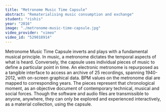 ```yaml
---
title: "Metronome Music Time Capsule"
abstract: "Rematerialising music consumption and exchange"
student: "rishis"
year: "2016"
image: "./metronome-music-time-capsule.jpg"
video_provider: "vimeo"
video_id: "529018914"
---
```

Metronome Music Time Capsule inverts and plays with a fundamental musical principle. In music, a metronome dictates the temporal aspects of what is heard. Conversely, the capsule uses individual pieces of music to define a particular point in time. An electronic metronome is repurposed as a tangible interface to access an archive of 25 recordings, spanning 1940-2012, with on-screen graphical data. BPM values on the metronome dial are mapped to corresponding years. The pieces represent that chronological moment, as an objective document of contemporary technical, musical and social forces. Though the software and audio files are transmissible to anyone, anywhere, they can only be explored and experienced interactively, as a material collection, using the capsule.